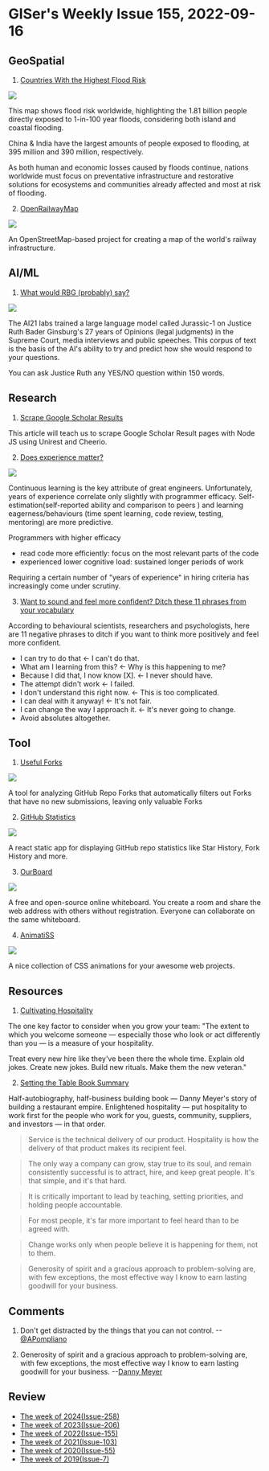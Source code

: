 # GISer's Weekly Issue 155, 2022-09-16

## GeoSpatial

1. [Countries With the Highest Flood Risk](https://www.visualcapitalist.com/countries-highest-flood-risk/)

![](https://www.visualcapitalist.com/wp-content/uploads/2022/09/PopulationFloodRisk_MainGraphicOption2_1200px-1.jpg)

This map shows flood risk worldwide, highlighting the 1.81 billion people directly exposed to 1-in-100 year floods, considering both island and coastal flooding.

China & India have the largest amounts of people exposed to flooding, at 395 million and 390 million, respectively.

As both human and economic losses caused by floods continue, nations worldwide must focus on preventative infrastructure and restorative solutions for ecosystems and communities already affected and most at risk of flooding.

2. [OpenRailwayMap](https://www.openrailwaymap.org/)

![](https://www.informationninja.org/wp-content/uploads/2020/04/Screenshot_2020-04-27-OpenRailwayMap-1.png)

An OpenStreetMap-based project for creating a map of the world's railway infrastructure.

## AI/ML

1. [What would RBG (probably) say?](https://ask-rbg.ai/)

![](https://cdn.beekka.com/blogimg/asset/202207/bg2022071404.webp)

The AI21 labs trained a large language model called Jurassic-1 on Justice Ruth Bader Ginsburg's 27 years of Opinions (legal judgments) in the Supreme Court, media interviews and public speeches. This corpus of text is the basis of the AI's ability to try and predict how she would respond to your questions.

You can ask Justice Ruth any YES/NO question within 150 words.

## Research

1. [Scrape Google Scholar Results](https://serpdog.io/blog/scrape-google-scholar-results)

This article will teach us to scrape Google Scholar Result pages with Node JS using Unirest and Cheerio.

2. [Does experience matter?](https://abinoda.substack.com/p/efficacy)

![](https://substackcdn.com/image/fetch/w_1272,c_limit,f_webp,q_auto:good,fl_progressive:steep/https%3A%2F%2Fbucketeer-e05bbc84-baa3-437e-9518-adb32be77984.s3.amazonaws.com%2Fpublic%2Fimages%2F0383214f-a7ba-4bc9-a424-ccf2ae7ec258_956x1132.png)

Continuous learning is the key attribute of great engineers. Unfortunately, years of experience correlate only slightly with programmer efficacy. Self-estimation(self-reported ability and comparison to peers ) and learning eagerness/behaviours (time spent learning, code review, testing, mentoring) are more predictive.

Programmers with higher efficacy

- read code more efficiently: focus on the most relevant parts of the code
- experienced lower cognitive load: sustained longer periods of work

Requiring a certain number of "years of experience" in hiring criteria has increasingly come under scrutiny.

3. [Want to sound and feel more confident? Ditch these 11 phrases from your vocabulary](https://www.cnbc.com/2022/09/18/want-to-sound-and-feel-more-confident-ditch-these-11-phrases-from-your-vocabulary-say-psychologists.html)

According to behavioural scientists, researchers and psychologists, here are 11 negative phrases to ditch if you want to think more positively and feel more confident.

- I can try to do that <- I can't do that.
- What am I learning from this? <- Why is this happening to me?
- Because I did that, I now know [X]. <- I never should have.
- The attempt didn't work <- I failed.
- I don't understand this right now. <- This is too complicated.
- I can deal with it anyway! <- It's not fair.
- I can change the way I approach it. <- It's never going to change.
- Avoid absolutes altogether.

## Tool

1. [Useful Forks](https://useful-forks.github.io/)

![](https://github.com/useful-forks/useful-forks.github.io/raw/master/media/website_demo.gif)

A tool for analyzing GitHub Repo Forks that automatically filters out Forks that have no new submissions, leaving only valuable Forks

2. [GitHub Statistics](https://vesoft-inc.github.io/github-statistics/)

![](https://github.com/vesoft-inc/github-statistics/raw/master/src/image/WX20190912-172947.png)

A react static app for displaying GitHub repo statistics like Star History, Fork History and more.

3. [OurBoard](https://www.ourboard.io/)

![](https://cdn.jsdelivr.net/gh/bestxtools/weekly-cn@main/images/2022-09-15-10-47-02.png)

A free and open-source online whiteboard. You create a room and share the web address with others without registration. Everyone can collaborate on the same whiteboard.

4. [AnimatiSS](https://xsgames.co/animatiss/)

![](https://cdn.jsdelivr.net/gh/bestxtools/weekly-cn@main/images/2022-09-15-16-21-01.gif)

A nice collection of CSS animations for your awesome web projects.

## Resources

1. [Cultivating Hospitality](https://kevinyien.com/blog/cultivating-hospitality.html)

The one key factor to consider when you grow your team: "The extent to which you welcome someone — especially those who look or act differently than you — is a measure of your hospitality.

Treat every new hire like they've been there the whole time. Explain old jokes. Create new jokes. Build new rituals. Make them the new veteran."

2. [Setting the Table Book Summary](https://medium.com/mbreads/book-summary-setting-the-table-8769bbec9d6e)

Half-autobiography, half-business building book — Danny Meyer's story of building a restaurant empire. Enlightened hospitality — put hospitality to work first for the people who work for you, guests, community, suppliers, and investors — in that order.

> Service is the technical delivery of our product. Hospitality is how the delivery of that product makes its recipient feel.

> The only way a company can grow, stay true to its soul, and remain consistently successful is to attract, hire, and keep great people. It's that simple, and it's that hard.

> It is critically important to lead by teaching, setting priorities, and holding people accountable.

> For most people, it's far more important to feel heard than to be agreed with.

> Change works only when people believe it is happening for them, not to them.

> Generosity of spirit and a gracious approach to problem-solving are, with few exceptions, the most effective way I know to earn lasting goodwill for your business.

## Comments

1. Don't get distracted by the things that you can not control.
   --[@APompliano](https://twitter.com/APompliano/status/1570089816997470208)

2. Generosity of spirit and a gracious approach to problem-solving are, with few exceptions, the most effective way I know to earn lasting goodwill for your business.
   --[Danny Meyer](https://medium.com/mbreads/book-summary-setting-the-table-8769bbec9d6e)

## Review

- [The week of 2024(Issue-258)](../2024/issue-258.md)
- [The week of 2023(Issue-206)](../2023/issue-206.md)
- [The week of 2022(Issue-155)](../2022/issue-155.md)
- [The week of 2021(Issue-103)](../2021/issue-103.md)
- [The week of 2020(Issue-55)](../2020/issue-55.md)
- [The week of 2019(Issue-7)](../2019/issue-7.md)

